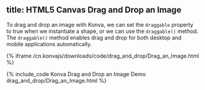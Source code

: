 title: HTML5 Canvas Drag and Drop an Image
---

To drag and drop an image with Konva, we can set the `draggable` property
to true when we instantiate a shape, or we can use the `draggable()` method.
The `draggable()` method enables drag and drop for both desktop and mobile
applications automatically.

{% iframe /cn.konvajs/downloads/code/drag_and_drop/Drag_an_Image.html %}

{% include_code Konva Drag and Drop an Image Demo drag_and_drop/Drag_an_Image.html %}